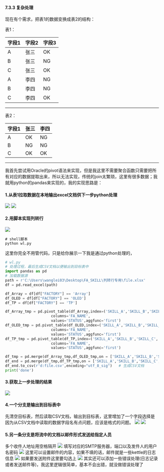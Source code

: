 #### 7.3.3 复杂处理
现在有个需求，把表1的数据变换成表2的结构：

表1：

字段1|字段2|字段3
--|--|--
A|张三|OK
B|张三|NG
C|张三|OK
A|李四|NG
B|李四|NG
C|李四|OK

---
表2：

字段1|张三|李四
--|--|--
A|OK|NG
B|NG|NG
C|OK|OK

---
我首先尝试用Oracle的pivot语法来实现，但是我这里不需要聚合函数只需要把所有对应的数据提取出来，所以无法实现，传统的join太繁琐，这里有很多数据；我就用python的pandas来实现的，我的实现思路是：

#### 1.从表1拉取数据在本地输出excel文档供下一步python处理
![](https://github.com/397179459/APEX_FA/blob/master/img/7.kettle/333.png)
![](https://github.com/397179459/APEX_FA/blob/master/img/7.kettle/331.png)
#### 2.用脚本实现列转行
![](https://github.com/397179459/APEX_FA/blob/master/img/7.kettle/334.png)
```
# shell脚本
python wl.py
```
这里你完全不用管代码，只是给你展示一下我是通过python处理的，
```python
# wl.py
# 处理过程，最后生成CSV文档以便输出到目标表中
import pandas as pd
# 加载数据源
path = r'C:\Users\wanglei03\Desktop\FA_SKILL\列转行专用\file.xlsx'
df = pd.read_excel(path)

df_Array = df[df["FACTORY"] == 'Array']
df_OLED = df[df["FACTORY"] == 'OLED']
df_TP = df[df["FACTORY"] == 'TP']

df_Array_tmp = pd.pivot_table(df_Array,index=('SKILL_A','SKILL_B','SKILL_C','SKILL_DETIL','SKILL_STD','SKILL_LEVEL'), 
                     columns='FA_NAME',
                     values='STATUS',aggfunc='first')
df_OLED_tmp = pd.pivot_table(df_OLED,index=('SKILL_A','SKILL_B','SKILL_C','SKILL_DETIL','SKILL_STD','SKILL_LEVEL'), 
                     columns='FA_NAME',
                     values='STATUS',aggfunc='first')
df_TP_tmp = pd.pivot_table(df_TP,index=('SKILL_A','SKILL_B','SKILL_C','SKILL_DETIL','SKILL_STD','SKILL_LEVEL'), 
                     columns='FA_NAME',
                     values='STATUS',aggfunc='first')

df_tmp = pd.merge(df_Array_tmp,df_OLED_tmp,on = ['SKILL_A','SKILL_B','SKILL_C','SKILL_DETIL','SKILL_STD','SKILL_LEVEL'])
df_end = pd.merge(df_tmp,df_TP_tmp,on = ['SKILL_A','SKILL_B','SKILL_C','SKILL_DETIL','SKILL_STD','SKILL_LEVEL'])
df_end.to_csv(r'd:file.csv',encoding="utf_8_sig")   # 生成CSV文档
print('done')
```
#### 3.获取上一步处理的结果
![](https://github.com/397179459/APEX_FA/blob/master/img/7.kettle/335.png)
#### 4.一个分支是输出到目标表中
先清空目标表，然后读取CSV文档，输出到目标表，这里增加了一个字段选择是因为从CSV文档中读取的数据字段名有点问题，应该是格式的问题。
![](https://github.com/397179459/APEX_FA/blob/master/img/7.kettle/336.png)
![](https://github.com/397179459/APEX_FA/blob/master/img/7.kettle/332.png)
#### 5.另一条分支是将流中的文档以邮件形式发送给指定人员
多个收件人地址用空格隔开
![](https://github.com/397179459/APEX_FA/blob/master/img/7.kettle/337.png)
填写对应的SMTP服务器，端口以及发件人的用户名密码
![](https://github.com/397179459/APEX_FA/blob/master/img/7.kettle/338.png)
这里可以设置邮件的内容，如果不填的话，邮件就是一些kettle的日志信息
![](https://github.com/397179459/APEX_FA/blob/master/img/7.kettle/339.png)
如果要发送附件这里要勾选上
![](https://github.com/397179459/APEX_FA/blob/master/img/7.kettle/3310.png)
其实还可以添加一些错误处理(日志记录或者发送邮件等)，我这里逻辑很简单，基本不会出错，就没做错误处理了